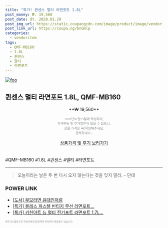 ```yaml
--- 
title: "특가! 퀸센스 멀티 라면포트 1.8L" 
post_money: ₩. 19,560 
post_date: dt. 2020.01.29 
post_img_url: https://static.coupangcdn.com/image/product/image/vendoritem/2019/02/25/3083762362/8664eb3c-c63e-4ff2-aaf9-bf8406a3b590.jpg 
post_link_url: https://coupa.ng/bnGmlp 
categories: 
  - vendoritem 
tags: 
  - QMF-MB160 
  - 1.8L 
  - 퀸센스 
  - 멀티 
  - 라면포트 
--- 
```

[![foo](https://static.coupangcdn.com/image/product/image/vendoritem/2019/02/25/3083762362/8664eb3c-c63e-4ff2-aaf9-bf8406a3b590.jpg)](https://coupa.ng/bnGmlp) 

## 퀸센스 멀티 라면포트 1.8L, QMF-MB160 
<p style="text-align: center;">**₩ 19,560**</p> 
<p style="text-align: center;"><span style="color: #898c8f; font-family: Georgia,Times,serif; font-size: 0.75em;">2020년01월29일에 작성되어, <br>가격변동 및 추가할인이 있을 수 있으니,<br> 상품 가격을 꼭!확인해주세요.<br>행복하세요~</span> 
</p>	 
<div markdown="0" style="text-align: center;"><a href="https://coupa.ng/bnGmlp" class="btn btn--success">상품가격 및 후기 보러가기</a></div> 
<br><br> 
  #QMF-MB160 #1.8L #퀸센스 #멀티 #라면포트 
<hr> 

> 오늘이라는 날은 두 번 다시 오지 않는다는 것을 잊지 말라. - 단테 


### POWER LINK

* <a href="https://blog.naver.com/fasyy4321/221780121887" target="_blank">[도서] 부모라면 유대인처럼</a>
* <a href="https://blog.naver.com/sakai111/221789215524" target="_blank">[특가] 블레스 파스텔 빈티지 무선 라면포트...</a>
* <a href="https://blog.naver.com/sakai111/221790474883" target="_blank">[특가] 키친아트 뉴 멀티 전기포트 라면포트 1.7L...</a>

<span style="color: #898c8f; font-family: Georgia,Times,serif; font-size: 0.55em;">파트너스활동으로 작성자에게 일정액의 커미션이 제공될수 있습니다.</span> 
